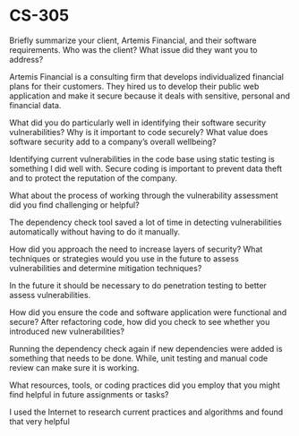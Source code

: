 # CS-305
Briefly summarize your client, Artemis Financial, and their software requirements. Who was the client? What issue did they want you to address?

Artemis Financial is a consulting firm that develops individualized financial plans for their customers. They hired us to develop their public web application and make it secure because it deals with sensitive, personal and financial data.

What did you do particularly well in identifying their software security vulnerabilities? Why is it important to code securely? What value does software security add to a company’s overall wellbeing?

Identifying current vulnerabilities in the code base using static testing is something I did well with. Secure coding is important to prevent data theft and to protect the reputation of the company.

What about the process of working through the vulnerability assessment did you find challenging or helpful?

The dependency check tool saved a lot of time in detecting vulnerabilities automatically without having to do it manually.

How did you approach the need to increase layers of security? What techniques or strategies would you use in the future to assess vulnerabilities and determine mitigation techniques?

In the future it should be necessary to do penetration testing to better assess vulnerabilities.

How did you ensure the code and software application were functional and secure? After refactoring code, how did you check to see whether you introduced new vulnerabilities?

Running the dependency check again if new dependencies were added is something that needs to be done.  While, unit testing and manual code review can make sure it is working.

What resources, tools, or coding practices did you employ that you might find helpful in future assignments or tasks?

I used the Internet to research current practices and algorithms and found that very helpful
